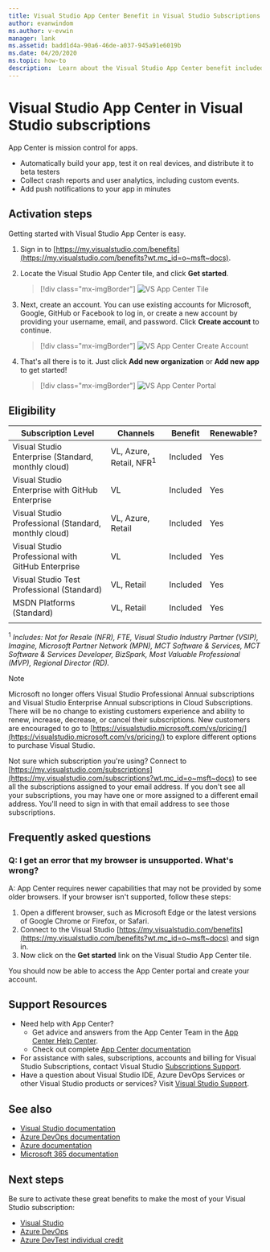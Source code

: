 ```yaml
---
title: Visual Studio App Center Benefit in Visual Studio Subscriptions | Microsoft Docs
author: evanwindom
ms.author: v-evwin
manager: lank
ms.assetid: badd1d4a-90a6-46de-a037-945a91e6019b
ms.date: 04/20/2020
ms.topic: how-to
description:  Learn about the Visual Studio App Center benefit included in Visual Studio subscriptions.
---
```


# Visual Studio App Center in Visual Studio subscriptions

App Center is mission control for apps.

- Automatically build your app, test it on real devices, and distribute it to beta testers
- Collect crash reports and user analytics, including custom events.
- Add push notifications to your app in minutes

## Activation steps
Getting started with Visual Studio App Center is easy.
1. Sign in to [https://my.visualstudio.com/benefits](https://my.visualstudio.com/benefits?wt.mc_id=o~msft~docs).

2. Locate the Visual Studio App Center tile, and click **Get started**.
    > [!div class="mx-imgBorder"]
    > ![VS App Center Tile](_img/vs-app-center/vs-app-center-tile.png)

3. Next, create an account.  You can use existing accounts for Microsoft, Google, GitHub or Facebook to log in, or create a new account by providing your username, email, and password.  Click **Create account** to continue.
    > [!div class="mx-imgBorder"]
    > ![VS App Center Create Account](_img/vs-app-center/vs-app-center-create-account.png)

4. That's all there is to it.  Just click **Add new organization** or **Add new app** to get started!
    > [!div class="mx-imgBorder"]
    > ![VS App Center Portal](_img/vs-app-center/vs-app-center-portal.png)

## Eligibility

| Subscription Level                                                 |     Channels                                            | Benefit                                                          | Renewable?    |
|--------------------------------------------------------------------|---------------------------------------------------------|------------------------------------------------------------------|---------------|
| Visual Studio Enterprise (Standard, monthly cloud)   | VL, Azure, Retail,  NFR<sup>1</sup> | Included       |  Yes          |
| Visual Studio Enterprise with GitHub Enterprise  | VL | Included       |  Yes          |
| Visual Studio Professional (Standard, monthly cloud) | VL, Azure, Retail                                       | Included                                                            |Yes |
| Visual Studio Professional with GitHub Enterprise | VL                                      | Included                                                            |Yes |
| Visual Studio Test Professional (Standard)                         | VL, Retail                                              | Included                                                            |Yes |
| MSDN Platforms (Standard)                                          | VL, Retail                                              | Included                                                            |Yes |
||

<sup>1</sup>  *Includes:  Not for Resale (NFR), FTE, Visual Studio Industry Partner (VSIP), Imagine, Microsoft Partner Network (MPN), MCT Software & Services, MCT Software & Services Developer, BizSpark, Most Valuable Professional (MVP), Regional Director (RD).*

> [!NOTE]
> Microsoft no longer offers Visual Studio Professional Annual subscriptions and Visual Studio Enterprise Annual subscriptions in Cloud Subscriptions. There will be no change to existing customers experience and ability to renew, increase, decrease, or cancel their subscriptions. New customers are encouraged to go to [https://visualstudio.microsoft.com/vs/pricing/](https://visualstudio.microsoft.com/vs/pricing/) to explore different options to purchase Visual Studio.

Not sure which subscription you're using?  Connect to [https://my.visualstudio.com/subscriptions](https://my.visualstudio.com/subscriptions?wt.mc_id=o~msft~docs) to see all the subscriptions assigned to your email address. If you don't see all your subscriptions, you may have one or more assigned to a different email address.  You'll need to sign in with that email address to see those subscriptions.

## Frequently asked questions

### Q:  I get an error that my browser is unsupported.  What's wrong?
A:  App Center requires newer capabilities that may not be provided by some older browsers.  If your browser isn't supported, follow these steps:
1. Open a different browser, such as Microsoft Edge or the latest versions of Google Chrome or Firefox, or Safari.
2. Connect to the Visual Studio [https://my.visualstudio.com/benefits](https://my.visualstudio.com/benefits?wt.mc_id=o~msft~docs) and sign in.
3. Now click on the **Get started** link on the Visual Studio App Center tile.

You should now be able to access the App Center portal and create your account.

## Support Resources
- Need help with App Center?
  - Get advice and answers from the App Center Team in the [App Center Help Center](https://intercom.help/appcenter/).
  - Check out complete [App Center documentation](/appcenter/)
- For assistance with sales, subscriptions, accounts and billing for Visual Studio Subscriptions, contact Visual Studio [Subscriptions Support](https://visualstudio.microsoft.com/subscriptions/support/).
- Have a question about Visual Studio IDE, Azure DevOps Services or other Visual Studio products or services?  Visit [Visual Studio Support](https://visualstudio.microsoft.com/support/).

## See also
- [Visual Studio documentation](https://docs.microsoft.com/visualstudio/)
- [Azure DevOps documentation](https://docs.microsoft.com/azure/devops/)
- [Azure documentation](https://docs.microsoft.com/azure/)
- [Microsoft 365 documentation](https://docs.microsoft.com/microsoft-365/)

## Next steps
Be sure to activate these great benefits to make the most of your Visual Studio subscription:
- [Visual Studio](vs-ide-benefit.md)
- [Azure DevOps](vs-azure-devops.md)
- [Azure DevTest individual credit](vs-azure.md)